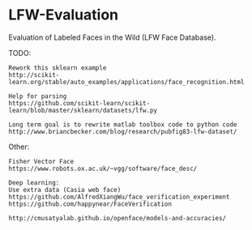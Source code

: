 # LFW-Evaluation
 Evaluation of Labeled Faces in the Wild (LFW Face Database).


TODO:
~~~
Rework this sklearn example 
http://scikit-learn.org/stable/auto_examples/applications/face_recognition.html

Help for parsing
https://github.com/scikit-learn/scikit-learn/blob/master/sklearn/datasets/lfw.py

Long term goal is to rewrite matlab toolbox code to python code
http://www.briancbecker.com/blog/research/pubfig83-lfw-dataset/
~~~

Other:
~~~
Fisher Vector Face
https://www.robots.ox.ac.uk/~vgg/software/face_desc/

Deep learning:
Use extra data (Casia web face)
https://github.com/AlfredXiangWu/face_verification_experiment
https://github.com/happynear/FaceVerification

http://cmusatyalab.github.io/openface/models-and-accuracies/
~~~
